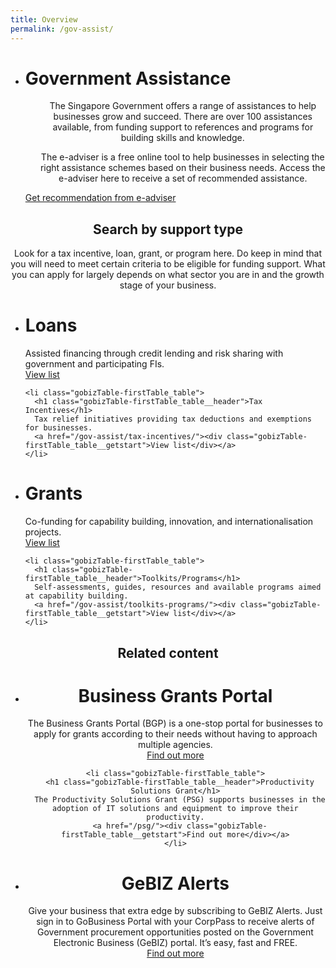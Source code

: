 ```yaml
---
title: Overview
permalink: /gov-assist/
---
```


<div class="gobizfinsup1Table">
  <ul class="gobizfinsup1Table-firstTable">
    <li class="gobizfinsup1Table-firstTable_table">
      <h1 class="gobizfinsup1Table-firstTable_table__header"><strong>Government Assistance</strong></h1>
      <ul class="gobizfinsup1Table-firstTable_table__options">
        <div align="justify"><center><p>The Singapore Government offers a range of assistances to help businesses grow and succeed. There are over 100 assistances available, from funding support to references and programs for building skills and knowledge.</p> 

<p>The e-adviser is a free online tool to help businesses in selecting the right assistance schemes based on their business needs. Access the e-adviser here to receive a set of recommended assistance.</p></center> </div> 
      </ul>
      <a href="https://ea-uat.l1t.molb.gov.sg/"><div class="gobizfinsup1Table-firstTable_table__getstart">Get recommendation from e-adviser</div></a>
    </li>
  </ul>
</div>

<center><h2>Search by support type</h2>

Look for a tax incentive, loan, grant, or program here. Do keep in mind that you will need to meet certain criteria to be eligible for funding support. What you can apply for largely depends on what sector you are in and the growth stage of your business.</center>


<div class="gobizTable">
  <ul class="gobizTable-firstTable">
    <li class="gobizTable-firstTable_table">
      <h1 class="gobizTable-firstTable_table__header">Loans</h1>
      Assisted financing through credit lending and risk sharing with government and participating FIs.
      <a href="/gov-assist/loans/"><div class="gobizTable-firstTable_table__getstart">View list</div></a>
    </li>

    <li class="gobizTable-firstTable_table">
      <h1 class="gobizTable-firstTable_table__header">Tax Incentives</h1>
      Tax relief initiatives providing tax deductions and exemptions for businesses.
      <a href="/gov-assist/tax-incentives/"><div class="gobizTable-firstTable_table__getstart">View list</div></a>
    </li>
  </ul>
</div>

<div class="gobizTable">
  <ul class="gobizTable-firstTable">
    <li class="gobizTable-firstTable_table">
      <h1 class="gobizTable-firstTable_table__header">Grants</h1>
      Co-funding for capability building, innovation, and internationalisation projects.
      <a href="/gov-assist/grants/"><div class="gobizTable-firstTable_table__getstart">View list</div></a>
    </li>

    <li class="gobizTable-firstTable_table">
      <h1 class="gobizTable-firstTable_table__header">Toolkits/Programs</h1>
      Self-assessments, guides, resources and available programs aimed at capability building.
      <a href="/gov-assist/toolkits-programs/"><div class="gobizTable-firstTable_table__getstart">View list</div></a>
    </li>
  </ul>
</div>

<center><h2>Related content</h2>

<div class="gobizTable">
  <ul class="gobizTable-firstTable">
    <li class="gobizTable-firstTable_table">
      <h1 class="gobizTable-firstTable_table__header">Business Grants Portal</h1>
      The Business Grants Portal (BGP) is a one-stop portal for businesses to apply for grants according to their needs without having to approach multiple agencies.
      <a href="/business-grants-portal/"><div class="gobizTable-firstTable_table__getstart">Find out more</div></a>
    </li>

    <li class="gobizTable-firstTable_table">
      <h1 class="gobizTable-firstTable_table__header">Productivity Solutions Grant</h1>
      The Productivity Solutions Grant (PSG) supports businesses in the adoption of IT solutions and equipment to improve their productivity.
      <a href="/psg/"><div class="gobizTable-firstTable_table__getstart">Find out more</div></a>
    </li>
  </ul>
</div>

<div class="gobizTable">
  <ul class="gobizTable-firstTable">
    <li class="gobizTable-firstTable_table">
      <h1 class="gobizTable-firstTable_table__header">GeBIZ Alerts</h1>
      Give your business that extra edge by subscribing to GeBIZ Alerts. Just sign in to GoBusiness Portal with your CorpPass to receive alerts of Government procurement opportunities posted on the Government Electronic Business (GeBIZ) portal. It’s easy, fast and FREE.
      <a href="/gebiz-alerts/"><div class="gobizTable-firstTable_table__getstart">Find out more</div></a>
    </li>
  </ul>
</div>
